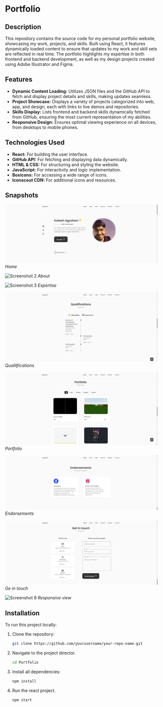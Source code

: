 # Portfolio

## Description

This repository contains the source code for my personal portfolio website, showcasing my work, projects, and skills. Built using React, it features dynamically loaded content to ensure that updates to my work and skill sets are reflected in real time. The portfolio highlights my expertise in both frontend and backend development, as well as my design projects created using Adobe Illustrator and Figma.

## Features

- **Dynamic Content Loading:** Utilizes JSON files and the GitHub API to fetch and display project details and skills, making updates seamless.
- **Project Showcase:** Displays a variety of projects categorized into web, app, and design, each with links to live demos and repositories.
- **Skills Display:** Lists frontend and backend skills dynamically fetched from GitHub, ensuring the most current representation of my abilities.
- **Responsive Design:** Ensures optimal viewing experience on all devices, from desktops to mobile phones.

## Technologies Used

- **React:** For building the user interface.
- **GitHub API:** For fetching and displaying data dynamically.
- **HTML & CSS:** For structuring and styling the website.
- **JavaScript:** For interactivity and logic implementation.
- **Boxicons:** For accessing a wide range of icons.
- **Iconscout CDN:** For additional icons and resources.


## Snapshots

![Screenshot 1](readme-image/ss_01.png)
*Home*

![Screenshot 2](readme-image/ss_02.JPG)
*About*

![Screenshot 3](readme-image/ss_03.JPG)
*Expertise*

![Screenshot 4](readme-image/ss_04.png)
*Qualitfications*

![Screenshot 5](readme-image/ss_05.png)
*Portfolio*

![Screenshot 6](readme-image/ss_06.png)
*Endorsements*

![Screenshot 7](readme-image/ss_07.png)
*Ge in touch*

![Screenshot 8](readme-image/ss_08.png)
*Responsive view*


## Installation

To run this project locally:

1. Clone the repository:
   ```sh
   git clone https://github.com/yourusername/your-repo-name.git

2. Navigate to the project director.
   ```sh
   cd Portfolio

3. Install all dependencies:
   ```sh
   npm install

4. Run the react project.
   ```sh
   npm start
